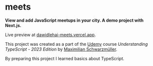# meets

**View and add JavaScript meetups in your city. A demo project with Next.js.**

Live preview at [dawidlehai-meets.vercel.app](https://dawidlehai-meets.vercel.app/).

This project was created as a part of the [Udemy](https://www.udemy.com/ 'Udemy') course _Understanding TypeScript - 2023 Edition_ by [Maximilian Schwarzmüller](https://twitter.com/maxedapps 'Maximilian Schwarzmüller on Twitter').

By preparing this project I learned basics about TypeScript.
